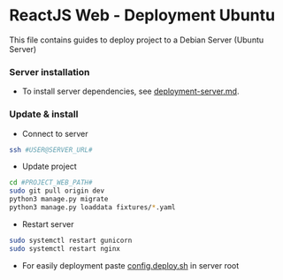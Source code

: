 # ReactJS Web - Deployment Ubuntu

This file contains guides to deploy project to a Debian Server (Ubuntu Server)

### Server installation

-   To install server dependencies, see [deployment-server.md](./deployment-server.md).

### Update & install 

- Connect to server
```bash
ssh #USER@SERVER_URL#
```

-   Update project
```bash
cd #PROJECT_WEB_PATH#
sudo git pull origin dev
python3 manage.py migrate
python3 manage.py loaddata fixtures/*.yaml
```

-   Restart server
```bash
sudo systemctl restart gunicorn
sudo systemctl restart nginx
```
-   For easily deployment paste [config.deploy.sh](./config/deploy.sh) in server root